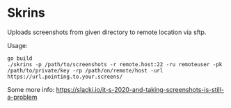 # Skrins

Uploads screenshots from given directory to remote location via sftp. 

Usage:

```
go build
./skrins -p /path/to/screenshots -r remote.host:22 -ru remoteuser -pk /path/to/private/key -rp /path/on/remote/host -url https://url.pointing.to.your.screens/
```

Some more info: https://slacki.io/it-s-2020-and-taking-screenshots-is-still-a-problem
